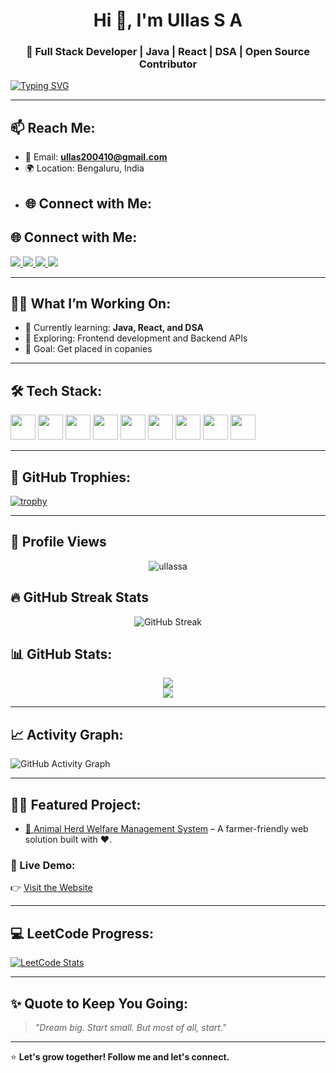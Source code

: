 <h1 align="center">Hi 👋, I'm Ullas S A</h1>
<h3 align="center">🚀 Full Stack Developer | Java | React | DSA | Open Source Contributor</h3>

[![Typing SVG](https://readme-typing-svg.herokuapp.com/?lines=Hey+there,+I'm+Ullas!;Full+Stack+Web+Dev+🚀;React+%7C+Java+%7C+DSA+Lover&center=true&width=500)](https://git.io/typing-svg)

---

## 📫 Reach Me:
- 📧 Email: **ullas200410@gmail.com**
- 🌍 Location: Bengaluru, India  
- ## 🌐 Connect with Me:

## 🌐 Connect with Me:

<a href="https://linkedin.com/in/ullas-s-a-056229330" target="blank">
  <img src="https://img.shields.io/badge/LinkedIn-@Ullas_S_A-0A66C2?style=for-the-badge&logo=linkedin&logoColor=white"/>
</a>

<a href="https://www.instagram.com/_ullas__a" target="blank">
  <img src="https://img.shields.io/badge/Instagram-@_ullas__a-E4405F?style=for-the-badge&logo=instagram&logoColor=white"/>
</a>

<a href="https://leetcode.com/Ullas_S_A/" target="blank">
  <img src="https://img.shields.io/badge/LeetCode-@Ullas_S_A-FFA116?style=for-the-badge&logo=leetcode&logoColor=white"/>
</a>

<a href="https://x.com/_ullas_a" target="blank">
  <img src="https://img.shields.io/badge/Twitter-@Ullas_S_A-1DA1F2?style=for-the-badge&logo=twitter&logoColor=white"/>
</a>





---

## 🧑‍💻 What I’m Working On:
- 🔭 Currently learning: **Java, React, and DSA**
- 🚀 Exploring: Frontend development and Backend APIs
- 💼 Goal: Get placed in copanies 

---

## 🛠️ Tech Stack:
<p align="left">
  <img src="https://cdn.jsdelivr.net/gh/devicons/devicon/icons/html5/html5-original.svg" width="40" height="40"/>
  <img src="https://cdn.jsdelivr.net/gh/devicons/devicon/icons/css3/css3-original.svg" width="40" height="40"/>
  <img src="https://cdn.jsdelivr.net/gh/devicons/devicon/icons/javascript/javascript-original.svg" width="40" height="40"/>
  <img src="https://cdn.jsdelivr.net/gh/devicons/devicon/icons/react/react-original.svg" width="40" height="40"/>
  <img src="https://cdn.jsdelivr.net/gh/devicons/devicon/icons/java/java-original.svg" width="40" height="40"/>
  <img src="https://cdn.jsdelivr.net/gh/devicons/devicon/icons/python/python-original.svg" width="40" height="40"/>
  <img src="https://cdn.jsdelivr.net/gh/devicons/devicon/icons/c/c-original.svg" width="40" height="40"/>
  <img src="https://cdn.jsdelivr.net/gh/devicons/devicon/icons/mysql/mysql-original.svg" width="40" height="40"/>
  <img src="https://cdn.jsdelivr.net/gh/devicons/devicon/icons/git/git-original.svg" width="40" height="40"/>
</p>

---

## 🌟 GitHub Trophies:
[![trophy](https://github-profile-trophy.vercel.app/?username=ullassa&theme=tokyonight)](https://github.com/ryo-ma/github-profile-trophy)

---
## 👀 Profile Views

<p align="center">
  <img src="https://komarev.com/ghpvc/?username=ullassa&label=Profile%20Views&color=0e75b6&style=flat" alt="ullassa" />
</p>



## 🔥 GitHub Streak Stats

<p align="center">
  <img src="https://github-readme-streak-stats.herokuapp.com/?user=ullassa&theme=tokyonight" alt="GitHub Streak" />
</p>


## 📊 GitHub Stats:
<p align="center">
  <img src="https://github-readme-stats.vercel.app/api?username=ullassa&show_icons=true&theme=tokyonight" />
  <br/>
  <img src="https://github-readme-stats.vercel.app/api/top-langs/?username=ullassa&layout=compact&theme=tokyonight" />
</p>

---

## 📈 Activity Graph:
![GitHub Activity Graph](https://github-readme-activity-graph.vercel.app/graph?username=ullassa&theme=tokyo-night)


---

## 🧑‍💻 Featured Project:
- [🐄 Animal Herd Welfare Management System](https://github.com/ullassa/Animal-Herd-Welfare-Management) – A farmer-friendly web solution built with ❤️.

### 🔗 Live Demo:
👉 [Visit the Website](https://animal-herd-welfare-management.vercel.app/)


---

## 💻 LeetCode Progress:
[![LeetCode Stats](https://leetcard.jacoblin.cool/Ullas_S_A?theme=dark&font=baloo&ext=activity)](https://leetcode.com/Ullas_S_A)

---

## ✨ Quote to Keep You Going:
> *"Dream big. Start small. But most of all, start."*

---

⭐️ **Let's grow together! Follow me and let's connect.**

